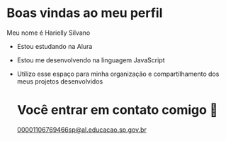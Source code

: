 # Boas vindas ao meu perfil 

Meu nome é Harielly Silvano

- Estou estudando na Alura
- Estou me desenvolvendo na linguagem JavaScript
- Utilizo esse espaço para minha organização e compartilhamento dos meus projetos desenvolvidos

  # Você entrar em contato comigo 📧

  00001106769466sp@al.educacao.sp.gov.br
